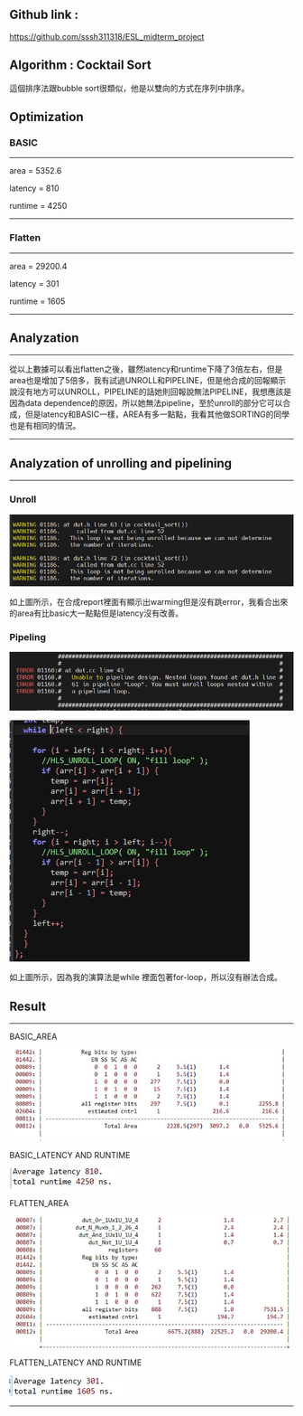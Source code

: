 ## Github link : 
https://github.com/sssh311318/ESL_midterm_project

## Algorithm : Cocktail Sort
這個排序法跟bubble sort很類似，他是以雙向的方式在序列中排序。
## Optimization
### BASIC 
---
area = 5352.6

latency = 810

runtime = 4250 

---
### Flatten
---
area = 29200.4

latency = 301

runtime = 1605

---
## Analyzation
---
從以上數據可以看出flatten之後，雖然latency和runtime下降了3倍左右，但是area也是增加了5倍多，我有試過UNROLL和PIPELINE，但是他合成的回報顯示說沒有地方可以UNROLL，PIPELINE的話她則回報說無法PIPELINE，我想應該是因為data dependence的原因，所以她無法pipeline，至於unroll的部分它可以合成，但是latency和BASIC一樣，AREA有多一點點，我看其他做SORTING的同學也是有相同的情況。

---
## Analyzation of unrolling and pipelining
---
### Unroll

![unrolling](https://github.com/sssh311318/ESL_midterm_project/blob/main/midterm_project/%E6%93%B7%E5%8F%96.JPG?raw=true)

如上圖所示，在合成report裡面有顯示出warming但是沒有跳error，我看合出來的area有比basic大一點點但是latency沒有改善。

### Pipeling

![pipeling](https://github.com/sssh311318/ESL_midterm_project/blob/main/midterm_project/pipeline_error.JPG?raw=true)

![nested_loop](https://github.com/sssh311318/ESL_midterm_project/blob/main/midterm_project/nested-loop.JPG?raw=true)

如上圖所示，因為我的演算法是while 裡面包著for-loop，所以沒有辦法合成。


## Result
---
BASIC_AREA

![BASIC_AREA](https://github.com/sssh311318/ESL_midterm_project/blob/main/midterm_project/basic_area.JPG?raw=true)

BASIC_LATENCY AND RUNTIME

![BASIC_LATENCY](https://github.com/sssh311318/ESL_midterm_project/blob/main/midterm_project/BASIC_LATENCY.JPG?raw=true)

FLATTEN_AREA 

![FLATTEN_AREA](https://github.com/sssh311318/ESL_midterm_project/blob/main/midterm_project/flatten_area.JPG?raw=true)

FLATTEN_LATENCY AND RUNTIME

![FLATTEN_LATENCY](https://github.com/sssh311318/ESL_midterm_project/blob/main/midterm_project/FLATTEN_LATENCY.JPG?raw=true)

---





